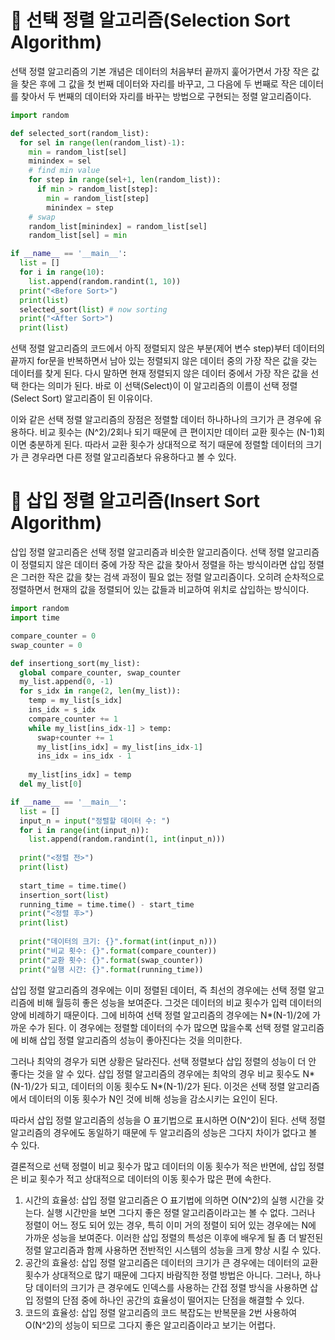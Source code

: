 # :palm_tree: 선택 정렬 알고리즘(Selection Sort Algorithm)
선택 정렬 알고리즘의 기본 개념은 데이터의 처음부터 끝까지 훑어가면서 가장 작은 값을 찾은 후에 그 값을 첫 번째 데이터와 자리를 바꾸고, 그 다음에 두 번째로 작은 데이터를 찾아서 두 번째의 데이터와 자리를 바꾸는 방법으로 구현되는 정렬 알고리즘이다.

```Python
import random

def selected_sort(random_list):
  for sel in range(len(random_list)-1):
    min = random_list[sel]
    minindex = sel
    # find min value
    for step in range(sel+1, len(random_list)):
      if min > random_list[step]:
        min = random_list[step]
        minindex = step
    # swap
    random_list[minindex] = random_list[sel]
    random_list[sel] = min

if __name__ == '__main__':
  list = []
  for i in range(10):
    list.append(random.randint(1, 10))
  print("<Before Sort>")
  print(list)
  selected_sort(list) # now sorting
  print("<After Sort>")
  print(list)
```

선택 정렬 알고리즘의 코드에서 아직 정렬되지 않은 부분(제어 변수 step)부터 데이터의 끝까지 for문을 반복하면서 남아 있는 정렬되지 않은 데이터 중의 가장 작은 값을 갖는 데이터를 찾게 된다. 다시 말하면 현재 정렬되지 않은 데이터 중에서 가장 작은 값을 선택 한다는 의미가 된다. 바로 이 선택(Select)이 이 알고리즘의 이름이 선택 정렬(Select Sort) 알고리즘이 된 이유이다.

이와 같은 선택 정렬 알고리즘의 장점은 정렬할 데이터 하나하나의 크기가 큰 경우에 유용하다. 비교 횟수는 (N^2)/2회나 되기 때문에 큰 편이지만 데이터 교환 횟수는 (N-1)회이면 충분하게 된다. 따라서 교환 횟수가 상대적으로 적기 때문에 정렬할 데이터의 크기가 큰 경우라면 다른 정렬 알고리즘보다 유용하다고 볼 수 있다.

# :evergreen_tree: 삽입 정렬 알고리즘(Insert Sort Algorithm)
삽입 정렬 알고리즘은 선택 정렬 알고리즘과 비슷한 알고리즘이다. 선택 정렬 알고리즘이 정렬되지 않은 데이터 중에 가장 작은 값을 찾아서 정렬을 하는 방식이라면 삽입 정렬은 그러한 작은 값을 찾는 검색 과정이 필요 없는 정렬 알고리즘이다. 오히려 순차적으로 정렬하면서 현재의 값을 정렬되어 있는 값들과 비교하여 위치로 삽입하는 방식이다.

```Python
import random
import time

compare_counter = 0
swap_counter = 0

def insertiong_sort(my_list):
  global compare_counter, swap_counter
  my_list.append(0, -1)
  for s_idx in range(2, len(my_list)):
    temp = my_list[s_idx]
    ins_idx = s_idx
    compare_counter += 1
    while my_list[ins_idx-1] > temp:
      swap+counter += 1
      my_list[ins_idx] = my_list[ins_idx-1]
      ins_idx = ins_idx - 1
    
    my_list[ins_idx] = temp
  del my_list[0]

if __name__ == '__main__':
  list = []
  input_n = input("정렬할 데이터 수: ")
  for i in range(int(input_n)):
    list.append(random.randint(1, int(input_n)))
  
  print("<정렬 전>")
  print(list)
  
  start_time = time.time()
  insertion_sort(list)
  running_time = time.time() - start_time
  print("<정렬 후>")
  print(list)
  
  print("데이터의 크기: {}".format(int(input_n)))
  print("비교 횟수: {}".format(compare_counter))
  print("교환 횟수: {}".format(swap_counter))
  print("실행 시간: {}".format(running_time))
```

삽입 정렬 알고리즘의 경우에는 이미 정렬된 데이터, 즉 최선의 경우에는 선택 정렬 알고리즘에 비해 월등히 좋은 성능을 보여준다. 그것은 데이터의 비교 횟수가 입력 데이터의 양에 비례하기 때문이다. 그에 비하여 선택 정렬 알고리즘의 경우에는 N*(N-1)/2에 가까운 수가 된다. 이 경우에는 정렬할 데이터의 수가 많으면 많을수록 선택 정렬 알고리즘에 비해 삽입 정렬 알고리즘의 성능이 좋아진다는 것을 의미한다. 

그러나 최악의 경우가 되면 상황은 달라진다. 선택 정렬보다 삽입 정렬의 성능이 더 안 좋다는 것을 알 수 있다. 삽입 정렬 알고리즘의 경우에는 최악의 경우 비교 횟수도 N*(N-1)/2가 되고, 데이터의 이동 횟수도 N*(N-1)/2가 된다. 이것은 선택 정렬 알고리즘에서 데이터의 이동 횟수가 N인 것에 비해 성능을 감소시키는 요인이 된다.

따라서 삽입 정렬 알고리즘의 성능을 O 표기법으로 표시하면 O(N^2)이 된다. 선택 정렬 알고리즘의 경우에도 동일하기 때문에 두 알고리즘의 성능은 그다지 차이가 없다고 볼 수 있다.

결론적으로 선택 정렬이 비교 횟수가 많고 데이터의 이동 횟수가 적은 반면에, 삽입 정렬은 비교 횟수가 적고 상대적으로 데이터의 이동 횟수가 많은 편에 속한다.

1. 시간의 효율성: 삽입 정렬 알고리즘은 O 표기법에 의하면 O(N^2)의 실행 시간을 갖는다. 실행 시간만을 보면 그다지 좋은 정렬 알고리즘이라고는 볼 수 없다. 그러나 정렬이 어느 정도 되어 있는 경우, 특히 이미 거의 정렬이 되어 있는 경우에는 N에 가까운 성능을 보여준다. 이러한 삽입 정렬의 특성은 이후에 배우게 될 좀 더 발전된 정렬 알고리즘과 함께 사용하면 전반적인 시스템의 성능을 크게 향상 시킬 수 있다.
2. 공간의 효율성: 삽입 정렬 알고리즘은 데이터의 크기가 큰 경우에는 데이터의 교환 횟수가 상대적으로 많기 때문에 그다지 바람직한 정렬 방법은 아니다. 그러나, 하나당 데이터의 크기가 큰 경우에도 인덱스를 사용하는 간접 정렬 방식을 사용하면 삽입 정렬의 단점 중에 하나인 공간의 효율성이 떨어지는 단점을 해결할 수 있다.
3. 코드의 효율성: 삽입 정렬 알고리즘의 코드 복잡도는 반복문을 2번 사용하여 O(N^2)의 성능이 되므로 그다지 좋은 알고리즘이라고 보기는 어렵다.
